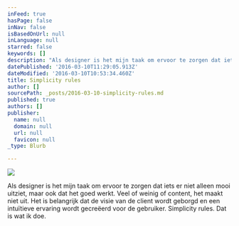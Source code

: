 ```yaml
---
inFeed: true
hasPage: false
inNav: false
isBasedOnUrl: null
inLanguage: null
starred: false
keywords: []
description: "Als designer is het mijn taak om ervoor te zorgen dat iets er niet alleen mooi uitziet, maar ook dat het goed werkt. Veel of weinig of content, het maakt niet uit. Het is belangrijk dat de visie van de client wordt geborgd en een intuïtieve ervaring wordt gecreëerd voor de gebruiker. Simplicity rules.\_Dat is wat ik doe."
datePublished: '2016-03-10T11:29:05.913Z'
dateModified: '2016-03-10T10:53:34.460Z'
title: Simplicity rules
author: []
sourcePath: _posts/2016-03-10-simplicity-rules.md
published: true
authors: []
publisher:
  name: null
  domain: null
  url: null
  favicon: null
_type: Blurb

---
```

![](https://the-grid-user-content.s3-us-west-2.amazonaws.com/8582b644-5aca-4bc3-8674-4b185057fed3.jpg)

Als designer is het mijn taak om ervoor te zorgen dat iets er niet alleen mooi uitziet, maar ook dat het goed werkt. Veel of weinig of content, het maakt niet uit. Het is belangrijk dat de visie van de client wordt geborgd en een intuïtieve ervaring wordt gecreëerd voor de gebruiker. Simplicity rules. Dat is wat ik doe.